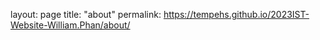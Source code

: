 layout: page
title: "about"
permalink: https://tempehs.github.io/2023IST-Website-William.Phan/about/
